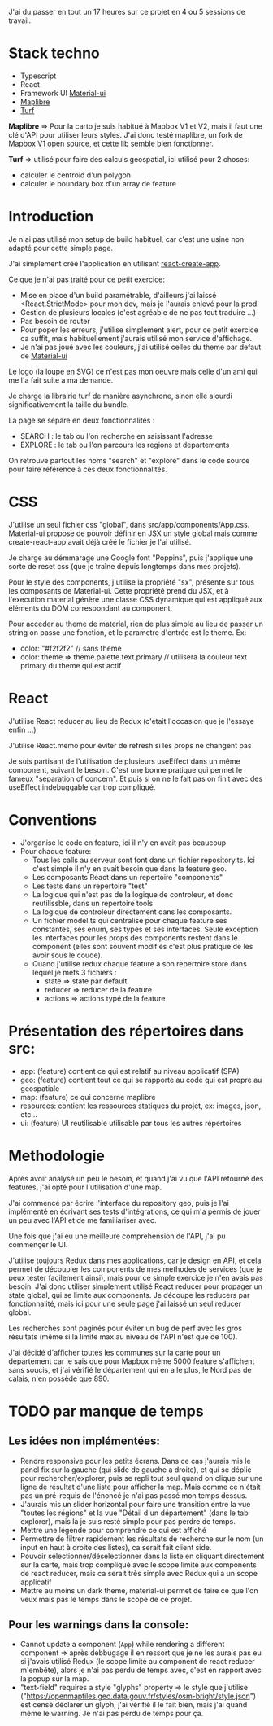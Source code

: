 J'ai du passer en tout un 17 heures sur ce projet en 4 ou 5 sessions de travail.

# Stack techno
 - Typescript
 - React
 - Framework UI [Material-ui](https://mui.com/)
 - [Maplibre](https://maplibre.org/)
 - [Turf](https://turfjs.org/)

**Maplibre** => Pour la carto je suis habitué à Mapbox V1 et V2, mais il faut une clé d'API pour utiliser leurs styles. J'ai donc testé maplibre, un fork de Mapbox V1 open source, et cette lib semble bien fonctionner.

**Turf** => utilisé pour faire des calculs geospatial, ici utilisé pour 2 choses:
 - calculer le centroid d'un polygon
 - calculer le boundary box d'un array de feature 

# Introduction

Je n'ai pas utilisé mon setup de build habituel, car c'est une usine non adapté pour cette simple page.

J'ai simplement créé l'application en utilisant [react-create-app](https://create-react-app.dev/).

Ce que je n'ai pas traité pour ce petit exercice:
 - Mise en place d'un build paramétrable, d'ailleurs j'ai laissé <React.StrictMode> pour mon dev, mais je l'aurais enlevé pour la prod.
 - Gestion de plusieurs locales (c'est agréable de ne pas tout traduire ...)
 - Pas besoin de router
 - Pour poper les erreurs, j'utilise simplement alert, pour ce petit exercice ca suffit, mais habituellement j'aurais utilisé mon service d'affichage.
 - Je n'ai pas joué avec les couleurs, j'ai utilisé celles du theme par defaut de [Material-ui](https://mui.com/material-ui/)

Le logo (la loupe en SVG) ce n'est pas mon oeuvre mais celle d'un ami qui me l'a fait suite a ma demande.

Je charge la librairie turf de manière asynchrone, sinon elle alourdi significativement la taille du bundle.

La page se sépare en deux fonctionnalités :
 - SEARCH : le tab ou l'on recherche en saisissant l'adresse
 - EXPLORE : le tab ou l'on parcours les regions et departements

On retrouve partout les noms "search" et "explore" dans le code source pour faire référence à ces deux fonctionnalités.

# CSS

J'utilise un seul fichier css "global", dans src/app/components/App.css. Material-ui propose de pouvoir définir en JSX un style global mais comme create-react-app avait déjà créé le fichier je l'ai utilisé. 

Je charge au démmarage une Google font "Poppins", puis j'applique une sorte de reset css (que je traîne depuis longtemps dans mes projets).

Pour le style des components, j'utilise la propriété "sx", présente sur tous les composants de Material-ui. Cette propriété prend du JSX, et à l'execution material génère une classe CSS dynamique qui est appliqué aux éléments du DOM correspondant au component.

Pour acceder au theme de material, rien de plus simple au lieu de passer un string on passe une fonction, et le parametre d'entrée est le theme. Ex:
 - color: "#f2f2f2" // sans theme
 - color: theme => theme.palette.text.primary // utilisera la couleur text primary du theme qui est actif

# React

J'utilise React reducer au lieu de Redux (c'était l'occasion que je l'essaye enfin ...)

J'utilise React.memo pour éviter de refresh si les props ne changent pas

Je suis partisant de l'utilisation de plusieurs useEffect dans un même component, suivant le besoin. C'est une bonne pratique qui permet le fameux "separation of concern". Et puis si on ne le fait pas on finit avec des useEffect indebuggable car trop compliqué.

# Conventions

 - J'organise le code en feature, ici il n'y en avait pas beaucoup
 - Pour chaque feature:
   - Tous les calls au serveur sont font dans un fichier repository.ts. Ici c'est simple il n'y en avait besoin que dans la feature geo.
   - Les composants React dans un repertoire "components"
   - Les tests dans un repertoire "test"
   - La logique qui n'est pas de la logique de controleur, et donc reutilissble, dans un repertoire tools 
   - La logique de controleur directement dans les composants.
   - Un fichier model.ts qui centralise pour chaque feature ses constantes, ses enum, ses types et ses interfaces. Seule exception les interfaces pour les props des components restent dans le component (elles sont souvent modifiés c'est plus pratique de les avoir sous le coude).
   - Quand j'utilise redux chaque feature a son repertoire store dans lequel je mets 3 fichiers :
     - state => state par default
     - reducer => reducer de la feature
     - actions => actions typé de la feature

# Présentation des répertoires dans src:
  - app: (feature) contient ce qui est relatif au niveau applicatif (SPA)
  - geo: (feature) contient tout ce qui se rapporte au code qui est propre au geospatiale
  - map: (feature) ce qui concerne maplibre
  - resources: contient les ressources statiques du projet, ex: images, json, etc...
  - ui: (feature) UI reutilisable utilisable par tous les autres répertoires

# Methodologie

Après avoir analysé un peu le besoin, et quand j'ai vu que l'API retourné des features, j'ai opté pour l'utilisation d'une map.

J'ai commencé par écrire l'interface du repository geo, puis je l'ai implémenté en écrivant ses tests d'intégrations, ce qui m'a permis de jouer un peu avec l'API et de me familiariser avec.

Une fois que j'ai eu une meilleure comprehension de l'API, j'ai pu commençer le UI.

J'utilise toujours Redux dans mes applications, car je design en API, et cela permet de découpler les components de mes methodes de services (que je peux tester facilement ainsi), mais pour ce simple exercice je n'en avais pas besoin. J'ai donc utiliser simplement utilisé React reducer pour propager un state global, qui se limite aux components. Je découpe les reducers par fonctionnalité, mais ici pour une seule page j'ai laissé un seul reducer global.

Les recherches sont paginés pour éviter un bug de perf avec les gros résultats (même si la limite max au niveau de l'API n'est que de 100).

J'ai décidé d'afficher toutes les communes sur la carte pour un departement car je sais que pour Mapbox même 5000 feature s'affichent sans soucis, et j'ai vérifié le département qui en a le plus, le Nord pas de calais, n'en possède que 890.

# TODO par manque de temps

## Les idées non implémentées:
 - Rendre responsive pour les petits écrans. Dans ce cas j'aurais mis le panel fix sur la gauche (qui slide de gauche a droite), et qui se déplie pour rechercher/explorer, puis se repli tout seul quand on clique sur une ligne de résultat d'une liste pour afficher la map. Mais comme ce n'était pas un pré-requis de l'énoncé je n'ai pas passé mon temps dessus.
 - J'aurais mis un slider horizontal pour faire une transition entre la vue "toutes les régions" et la vue "Détail d'un département" (dans le tab explorer), mais là je suis resté simple pour pas perdre de temps.
 - Mettre une légende pour comprendre ce qui est affiché
 - Permettre de filtrer rapidement les résultats de recherche sur le nom (un input en haut à droite des listes), ca serait fait client side.
 - Pouvoir sélectionner/déselectionner dans la liste en cliquant directement sur la carte, mais trop compliqué avec le scope limité aux components de react reducer, mais ca serait très simple avec Redux qui a un scope applicatif
 - Mettre au moins un dark theme, material-ui permet de faire ce que l'on veux mais pas le temps dans le scope de ce projet.

## Pour les warnings dans la console:
 - Cannot update a component (`App`) while rendering a different component  => après debbugage il en ressort que je ne les aurais pas eu si j'avais utilisé Redux (le scope limité au component de react reducer m'embête), alors je n'ai pas perdu de temps avec, c'est en rapport avec la popup sur la map.
 - "text-field" requires a style "glyphs" property => le style que j'utilise ("https://openmaptiles.geo.data.gouv.fr/styles/osm-bright/style.json") est censé déclarer un glyph, j'ai vérifié il le fait bien, mais j'ai quand même le warning. Je n'ai pas perdu de temps pour ça.
